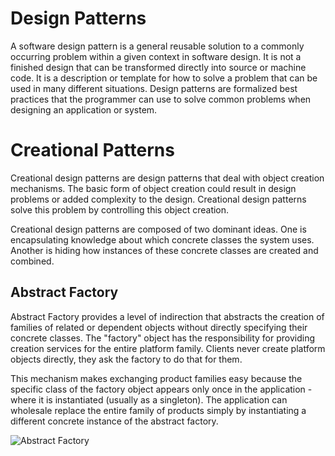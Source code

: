 # Design Patterns

A software design pattern is a general reusable solution to a commonly occurring problem within a given context in software design. It is not a finished design that can be transformed directly into source or machine code. It is a description or template for how to solve a problem that can be used in many different situations. Design patterns are formalized best practices that the programmer can use to solve common problems when designing an application or system.

# Creational Patterns

Creational design patterns are design patterns that deal with object creation mechanisms. The basic form of object creation could result in design problems or added complexity to the design. Creational design patterns solve this problem by controlling this object creation.

Creational design patterns are composed of two dominant ideas. One is encapsulating knowledge about which concrete classes the system uses. Another is hiding how instances of these concrete classes are created and combined.

## Abstract Factory
Abstract Factory provides a level of indirection that abstracts the creation of families of related or dependent objects without directly specifying their concrete classes. The "factory" object has the responsibility for providing creation services for the entire platform family. Clients never create platform objects directly, they ask the factory to do that for them.

This mechanism makes exchanging product families easy because the specific class of the factory object appears only once in the application - where it is instantiated (usually as a singleton). The application can wholesale replace the entire family of products simply by instantiating a different concrete instance of the abstract factory.

![Abstract Factory](https://www.dofactory.com/images/diagrams/net/abstract.gif)
